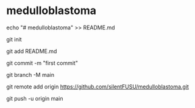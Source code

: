 # medulloblastoma
echo "# medulloblastoma" >> README.md

git init

git add README.md

git commit -m "first commit"

git branch -M main

git remote add origin https://github.com/silentFUSU/medulloblastoma.git

git push -u origin main

